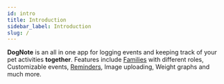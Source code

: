 ```yaml
---
id: intro
title: Introduction
sidebar_label: Introduction
slug: /
---
```


**DogNote** is an all in one app for logging events and keeping track of your pet activities **together**.
Features include [Families](/families) with different roles, Customizable events, [Reminders](/reminders), Image uploading, Weight graphs and much more.

